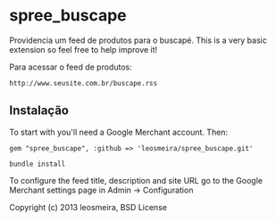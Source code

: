 spree_buscape
=============

Providencia um feed de produtos para o buscapé. This is a very basic extension so feel free to help improve it!

Para acessar o feed de produtos:

    http://www.seusite.com.br/buscape.rss

Instalação
------------

To start with you'll need a Google Merchant account. Then:
  
    gem "spree_buscape", :github => 'leosmeira/spree_buscape.git'
    
    bundle install

    
To configure the feed title, description and site URL go to the Google Merchant settings page in Admin -> Configuration

Copyright (c) 2013 leosmeira, BSD License